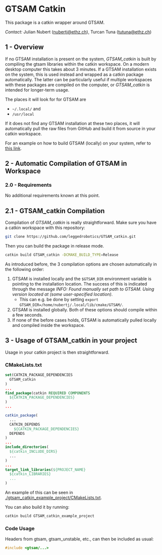 # GTSAM Catkin

This package is a catkin wrapper around GTSAM.

*Contact:* Julian Nubert (nubertj@ethz.ch), Turcan Tuna (tutuna@ethz.ch)

## 1 - Overview

If no GTSAM installation is present on the system, *GTSAM_catkin* is built by compiling the gtsam libraries within the catkin workspace. On a modern desktop computer this takes about 3 minutes. 
If a GTSAM installation exists on the system, this is used instead and wrapped as a catkin package automatically. The latter can be particularly useful if multiple workspaces with these packages are compiled on the computer, or *GTSAM_catkin* is intended for longer-term usage. 

The places it will look for for GTSAM are 
* `~/.local/` and 
* `/usr/local`

If it does not find any GTSAM installation at these two places, it will automatically pull the raw files from GitHub and build it from source in your catkin workspace.

For an example on how to build GTSAM (locally) on your system, refer to [this link](https://github.com/leggedrobotics/graph_msf/blob/main/doc/installation.md).

## 2 - Automatic Compilation of GTSAM in Workspace

### 2.0 - Requirements
No additional requirements known at this point.

## 2.1 - GTSAM_catkin Compilation
Compilation of *GTSAM_catkin* is really straightforward.
Make sure you have a catkin workspace with this repository:
```bash
git clone https://github.com/leggedrobotics/GTSAM_catkin.git
```
Then you can build the package in release mode.
```bash
catkin build GTSAM_catkin -DCMAKE_BUILD_TYPE=Release
```
As introduced before, the 3 compilation options are chosen automatically in the following order:
1. GTSAM is installed locally and the `$GTSAM_DIR` environment variable is pointing to the installation location. The success of this is indicated through the message *INFO: Found manually set path to GTSAM. Using version located at (some user-specified location)*.
   * This can e.g. be done by setting `export GTSAM_DIR=/home/nubertj/.local/lib/cmake/GTSAM/`.
2. GTSAM is installed globally.
Both of these options should compile within a few seconds.
3. If none of the before cases holds, GTSAM is automatically pulled locally and compiled inside the workspace.

## 3 - Usage of GTSAM_catkin in your project
Usage in your catkin project is then straightforward.

### CMakeLists.txt
```cmake
set(CATKIN_PACKAGE_DEPENDENCIES
  GTSAM_catkin
)
...
find_package(catkin REQUIRED COMPONENTS
  ${CATKIN_PACKAGE_DEPENDENCIES}
)
...

catkin_package(
  ...
  CATKIN_DEPENDS
    ${CATKIN_PACKAGE_DEPENDENCIES}
  DEPENDS 
)
...
include_directories(
  ${catkin_INCLUDE_DIRS}
  ...
)
...
target_link_libraries(${PROJECT_NAME}
  ${catkin_LIBRARIES}
  ...
)

```

An example of this can be seen in [./gtsam_catkin_example_project/CMakeLists.txt](https://github.com/leggedrobotics/gtsam_catkin/blob/main/gtsam_catkin_example_project/CMakeLists.txt).

You can also build it by running:
```bash
catkin build GTSAM_catkin_example_project
```

### Code Usage
Headers from gtsam, gtsam_unstable, etc., can then be included as usual:
```cpp
#include <gtsam/...>
```